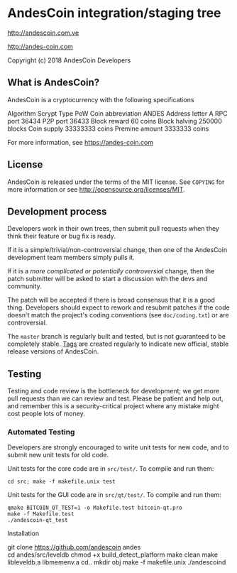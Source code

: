 AndesCoin integration/staging tree
================================

http://andescoin.com.ve


http://andes-coin.com


Copyright (c) 2018 AndesCoin Developers

What is AndesCoin?
----------------

AndesCoin is a cryptocurrency with the following specifications

Algorithm 	Scrypt
Type 	PoW
Coin abbreviation 	ANDES
Address letter 	A
RPC port 	36434
P2P port 	36433
Block reward 	60 coins
Block halving 	250000 blocks
Coin supply 	33333333 coins
Premine amount 	3333333 coins

For more information, see https://andes-coin.com

License
-------

AndesCoin is released under the terms of the MIT license. See `COPYING` for more
information or see http://opensource.org/licenses/MIT.

Development process
-------------------

Developers work in their own trees, then submit pull requests when they think
their feature or bug fix is ready.

If it is a simple/trivial/non-controversial change, then one of the AndesCoin
development team members simply pulls it.

If it is a *more complicated or potentially controversial* change, then the patch
submitter will be asked to start a discussion with the devs and community.

The patch will be accepted if there is broad consensus that it is a good thing.
Developers should expect to rework and resubmit patches if the code doesn't
match the project's coding conventions (see `doc/coding.txt`) or are
controversial.

The `master` branch is regularly built and tested, but is not guaranteed to be
completely stable. [Tags](https://github.com/andescoin/andescoin/tags) are created
regularly to indicate new official, stable release versions of AndesCoin.

Testing
-------

Testing and code review is the bottleneck for development; we get more pull
requests than we can review and test. Please be patient and help out, and
remember this is a security-critical project where any mistake might cost people
lots of money.

### Automated Testing

Developers are strongly encouraged to write unit tests for new code, and to
submit new unit tests for old code.

Unit tests for the core code are in `src/test/`. To compile and run them:

    cd src; make -f makefile.unix test

Unit tests for the GUI code are in `src/qt/test/`. To compile and run them:

    qmake BITCOIN_QT_TEST=1 -o Makefile.test bitcoin-qt.pro
    make -f Makefile.test
    ./andescoin-qt_test


Installation

git clone https://github.com/andescoin andes	
cd andes/src/leveldb
		chmod +x build_detect_platform
		make clean
		make libleveldb.a libmemenv.a
		cd..
		mkdir obj
		make -f makefile.unix
		./andescoind





